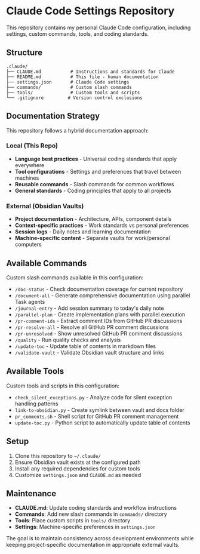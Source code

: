 # Claude Code Settings Repository

This repository contains my personal Claude Code configuration, including settings, custom commands, tools, and coding standards.

## Structure

```
.claude/
├── CLAUDE.md           # Instructions and standards for Claude
├── README.md           # This file - human documentation
├── settings.json       # Claude Code settings
├── commands/           # Custom slash commands
├── tools/              # Custom tools and scripts
└── .gitignore         # Version control exclusions
```

## Documentation Strategy

This repository follows a hybrid documentation approach:

### Local (This Repo)
- **Language best practices** - Universal coding standards that apply everywhere
- **Tool configurations** - Settings and preferences that travel between machines
- **Reusable commands** - Slash commands for common workflows
- **General standards** - Coding principles that apply to all projects

### External (Obsidian Vaults)
- **Project documentation** - Architecture, APIs, component details
- **Context-specific practices** - Work standards vs personal preferences  
- **Session logs** - Daily notes and learning documentation
- **Machine-specific content** - Separate vaults for work/personal computers

## Available Commands

Custom slash commands available in this configuration:

- `/doc-status` - Check documentation coverage for current repository
- `/document-all` - Generate comprehensive documentation using parallel Task agents
- `/journal-entry` - Add session summary to today's daily note
- `/parallel-plan` - Create implementation plans with parallel execution
- `/pr-comment-ids` - Extract comment IDs from GitHub PR discussions
- `/pr-resolve-all` - Resolve all GitHub PR comment discussions
- `/pr-unresolved` - Show unresolved GitHub PR comment discussions
- `/quality` - Run quality checks and analysis
- `/update-toc` - Update table of contents in markdown files
- `/validate-vault` - Validate Obsidian vault structure and links

## Available Tools

Custom tools and scripts in this configuration:

- `check_silent_exceptions.py` - Analyze code for silent exception handling patterns
- `link-to-obsidian.py` - Create symlink between vault and docs folder
- `pr_comments.sh` - Shell script for GitHub PR comment management
- `update-toc.py` - Python script to automatically update table of contents

## Setup

1. Clone this repository to `~/.claude/`
2. Ensure Obsidian vault exists at the configured path
3. Install any required dependencies for custom tools
4. Customize `settings.json` and `CLAUDE.md` as needed

## Maintenance

- **CLAUDE.md**: Update coding standards and workflow instructions
- **Commands**: Add new slash commands in `commands/` directory
- **Tools**: Place custom scripts in `tools/` directory
- **Settings**: Machine-specific preferences in `settings.json`

The goal is to maintain consistency across development environments while keeping project-specific documentation in appropriate external vaults.